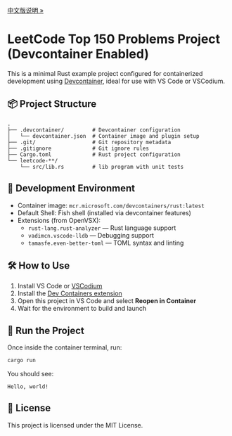 [中文版说明 »](./README.md)

# LeetCode Top 150 Problems Project (Devcontainer Enabled)

This is a minimal Rust example project configured for containerized development using [Devcontainer](https://containers.dev/), ideal for use with VS Code or VSCodium.

## 📦 Project Structure

```
.
├── .devcontainer/         # Devcontainer configuration
│   └── devcontainer.json  # Container image and plugin setup
├── .git/                  # Git repository metadata
├── .gitignore             # Git ignore rules
├── Cargo.toml             # Rust project configuration
└── leetcode-**/
    └── src/lib.rs         # lib program with unit tests
```

## 🚀 Development Environment

- Container image: `mcr.microsoft.com/devcontainers/rust:latest`
- Default Shell: Fish shell (installed via devcontainer features)
- Extensions (from OpenVSX):
  - `rust-lang.rust-analyzer` — Rust language support
  - `vadimcn.vscode-lldb` — Debugging support
  - `tamasfe.even-better-toml` — TOML syntax and linting

## 🛠 How to Use

1. Install VS Code or [VSCodium](https://vscodium.com/)
2. Install the [Dev Containers extension](https://marketplace.visualstudio.com/items?itemName=ms-vscode-remote.remote-containers)
3. Open this project in VS Code and select **Reopen in Container**
4. Wait for the environment to build and launch

## 🧪 Run the Project

Once inside the container terminal, run:

```bash
cargo run
```

You should see:

```
Hello, world!
```

## 📄 License

This project is licensed under the MIT License.
